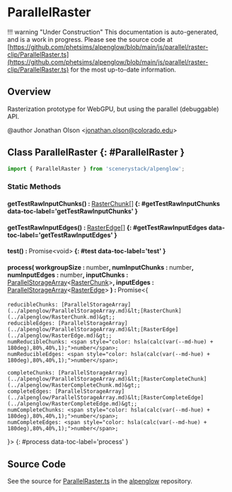 # ParallelRaster

!!! warning "Under Construction"
    This documentation is auto-generated, and is a work in progress. Please see the source code at
    [https://github.com/phetsims/alpenglow/blob/main/js/parallel/raster-clip/ParallelRaster.ts](https://github.com/phetsims/alpenglow/blob/main/js/parallel/raster-clip/ParallelRaster.ts) for the most up-to-date information.

## Overview

Rasterization prototype for WebGPU, but using the parallel (debuggable) API.

@author Jonathan Olson &lt;jonathan.olson@colorado.edu&gt;

## Class ParallelRaster {: #ParallelRaster }


```js
import { ParallelRaster } from 'scenerystack/alpenglow';
```
### Static Methods

#### getTestRawInputChunks() : <span style="font-weight: 400;">[RasterChunk](../alpenglow/RasterChunk.md)[]</span> {: #getTestRawInputChunks data-toc-label='getTestRawInputChunks' }

#### getTestRawInputEdges() : <span style="font-weight: 400;">[RasterEdge](../alpenglow/RasterEdge.md)[]</span> {: #getTestRawInputEdges data-toc-label='getTestRawInputEdges' }

#### test() : <span style="font-weight: 400;">Promise&lt;<span style="color: hsla(calc(var(--md-hue) + 180deg),80%,40%,1);">void</span>&gt;</span> {: #test data-toc-label='test' }

#### process( workgroupSize : <span style="font-weight: 400;"><span style="color: hsla(calc(var(--md-hue) + 180deg),80%,40%,1);">number</span></span>, numInputChunks : <span style="font-weight: 400;"><span style="color: hsla(calc(var(--md-hue) + 180deg),80%,40%,1);">number</span></span>, numInputEdges : <span style="font-weight: 400;"><span style="color: hsla(calc(var(--md-hue) + 180deg),80%,40%,1);">number</span></span>, inputChunks : <span style="font-weight: 400;">[ParallelStorageArray](../alpenglow/ParallelStorageArray.md)&lt;[RasterChunk](../alpenglow/RasterChunk.md)&gt;</span>, inputEdges : <span style="font-weight: 400;">[ParallelStorageArray](../alpenglow/ParallelStorageArray.md)&lt;[RasterEdge](../alpenglow/RasterEdge.md)&gt;</span> ) : <span style="font-weight: 400;">Promise&lt;{
    reducibleChunks: [ParallelStorageArray](../alpenglow/ParallelStorageArray.md)&lt;[RasterChunk](../alpenglow/RasterChunk.md)&gt;;
    reducibleEdges: [ParallelStorageArray](../alpenglow/ParallelStorageArray.md)&lt;[RasterEdge](../alpenglow/RasterEdge.md)&gt;;
    numReducibleChunks: <span style="color: hsla(calc(var(--md-hue) + 180deg),80%,40%,1);">number</span>;
    numReducibleEdges: <span style="color: hsla(calc(var(--md-hue) + 180deg),80%,40%,1);">number</span>;

    completeChunks: [ParallelStorageArray](../alpenglow/ParallelStorageArray.md)&lt;[RasterCompleteChunk](../alpenglow/RasterCompleteChunk.md)&gt;;
    completeEdges: [ParallelStorageArray](../alpenglow/ParallelStorageArray.md)&lt;[RasterCompleteEdge](../alpenglow/RasterCompleteEdge.md)&gt;;
    numCompleteChunks: <span style="color: hsla(calc(var(--md-hue) + 180deg),80%,40%,1);">number</span>;
    numCompleteEdges: <span style="color: hsla(calc(var(--md-hue) + 180deg),80%,40%,1);">number</span>;
  }&gt;</span> {: #process data-toc-label='process' }



## Source Code

See the source for [ParallelRaster.ts](https://github.com/phetsims/alpenglow/blob/main/js/parallel/raster-clip/ParallelRaster.ts) in the [alpenglow](https://github.com/phetsims/alpenglow) repository.
